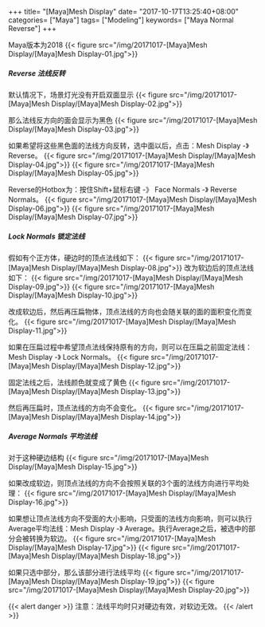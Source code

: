 +++
title= "[Maya]Mesh Display"
date= "2017-10-17T13:25:40+08:00"
categories= ["Maya"]
tags= ["Modeling"]
keywords= ["Maya Normal Reverse"]
+++

Maya版本为2018
{{< figure src="/img/20171017-[Maya]Mesh Display/[Maya]Mesh Display-01.jpg">}}

##### Reverse 法线反转
默认情况下，场景灯光没有开启双面显示
{{< figure src="/img/20171017-[Maya]Mesh Display/[Maya]Mesh Display-02.jpg">}}

那么法线反方向的面会显示为黑色
{{< figure src="/img/20171017-[Maya]Mesh Display/[Maya]Mesh Display-03.jpg">}}

如果希望将这些黑色面的法线方向反转，选中面以后，点击：Mesh Display -》 Reverse。
{{< figure src="/img/20171017-[Maya]Mesh Display/[Maya]Mesh Display-04.jpg">}}
{{< figure src="/img/20171017-[Maya]Mesh Display/[Maya]Mesh Display-05.jpg">}}

Reverse的Hotbox为：按住Shift+鼠标右键 -》 Face Normals -》 Reverse Normals。
{{< figure src="/img/20171017-[Maya]Mesh Display/[Maya]Mesh Display-06.jpg">}}
{{< figure src="/img/20171017-[Maya]Mesh Display/[Maya]Mesh Display-07.jpg">}}

##### Lock Normals 锁定法线
假如有个正方体，硬边时的顶点法线如下：
{{< figure src="/img/20171017-[Maya]Mesh Display/[Maya]Mesh Display-08.jpg">}}
改为软边后的顶点法线如下：
{{< figure src="/img/20171017-[Maya]Mesh Display/[Maya]Mesh Display-09.jpg">}}
{{< figure src="/img/20171017-[Maya]Mesh Display/[Maya]Mesh Display-10.jpg">}}

改成软边后，然后再压扁物体，顶点法线的方向也会随关联的面的面积变化而变化。
{{< figure src="/img/20171017-[Maya]Mesh Display/[Maya]Mesh Display-11.jpg">}}

如果在压扁过程中希望顶点法线保持原有的方向，则可以在压扁之前固定法线：Mesh Display -》 Lock Normals。
{{< figure src="/img/20171017-[Maya]Mesh Display/[Maya]Mesh Display-12.jpg">}}

固定法线之后，法线颜色就变成了黄色
{{< figure src="/img/20171017-[Maya]Mesh Display/[Maya]Mesh Display-13.jpg">}}

然后再压扁时，顶点法线的方向不会变化。
{{< figure src="/img/20171017-[Maya]Mesh Display/[Maya]Mesh Display-14.jpg">}}

##### Average Normals 平均法线
对于这种硬边结构
{{< figure src="/img/20171017-[Maya]Mesh Display/[Maya]Mesh Display-15.jpg">}}

如果改成软边，则顶点法线的方向不会按照关联的3个面的法线方向进行平均处理：
{{< figure src="/img/20171017-[Maya]Mesh Display/[Maya]Mesh Display-16.jpg">}}

如果想让顶点法线方向不受面的大小影响，只受面的法线方向影响，则可以执行Average平均法线：Mesh Display -》 Average。执行Average之后，被选中的部分会被转换为软边。
{{< figure src="/img/20171017-[Maya]Mesh Display/[Maya]Mesh Display-17.jpg">}}
{{< figure src="/img/20171017-[Maya]Mesh Display/[Maya]Mesh Display-18.jpg">}}

如果只选中部分，那么该部分进行法线平均
{{< figure src="/img/20171017-[Maya]Mesh Display/[Maya]Mesh Display-19.jpg">}}
{{< figure src="/img/20171017-[Maya]Mesh Display/[Maya]Mesh Display-20.jpg">}}

{{< alert danger >}}
注意：法线平均时只对硬边有效，对软边无效。
{{< /alert >}}
